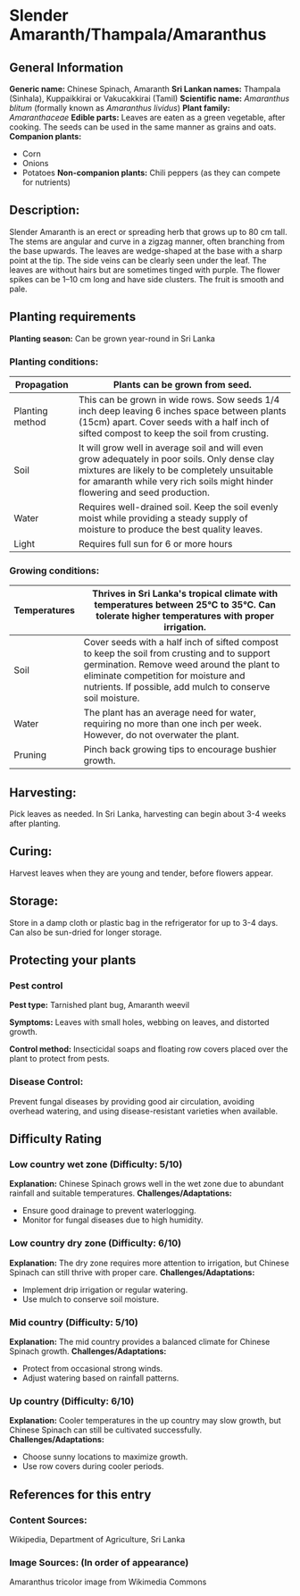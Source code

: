 # Slender Amaranth/Thampala/Amaranthus

## General Information
**Generic name:** Chinese Spinach, Amaranth
**Sri Lankan names:** Thampala (Sinhala), Kuppaikkirai or Vakucakkirai (Tamil)
**Scientific name:** _Amaranthus blitum_ (formally known as _Amaranthus lividus_)
**Plant family:** _Amaranthaceae_
**Edible parts:** Leaves are eaten as a green vegetable, after cooking. The seeds can be used in the same manner as grains and oats.
**Companion plants:**
- Corn
- Onions
- Potatoes
**Non-companion plants:** <update>Chili peppers (as they can compete for nutrients)</update>

## Description:
Slender Amaranth is an erect or spreading herb that grows up to 80 cm tall. The stems are angular and curve in a zigzag manner, often branching from the base upwards. The leaves are wedge-shaped at the base with a sharp point at the tip. The side veins can be clearly seen under the leaf. The leaves are without hairs but are sometimes tinged with purple. The flower spikes can be 1–10 cm long and have side clusters. The fruit is smooth and pale.

## Planting requirements
**Planting season:** Can be grown year-round in Sri Lanka

### Planting conditions:
| Propagation | Plants can be grown from seed. |
|----|----|
| Planting method | This can be grown in wide rows. Sow seeds 1/4 inch deep leaving 6 inches space between plants (15cm) apart. Cover seeds with a half inch of sifted compost to keep the soil from crusting. |
| Soil | It will grow well in average soil and will even grow adequately in poor soils. Only dense clay mixtures are likely to be completely unsuitable for amaranth while very rich soils might hinder flowering and seed production. |
| Water | Requires well-drained soil. Keep the soil evenly moist while providing a steady supply of moisture to produce the best quality leaves. |
| Light | Requires full sun for 6 or more hours |

### Growing conditions:

| Temperatures | Thrives in Sri Lanka's tropical climate with temperatures between 25°C to 35°C. Can tolerate higher temperatures with proper irrigation. |
|----|----|
| Soil | Cover seeds with a half inch of sifted compost to keep the soil from crusting and to support germination. Remove weed around the plant to eliminate competition for moisture and nutrients. If possible, add mulch to conserve soil moisture. |
| Water | The plant has an average need for water, requiring no more than one inch per week. However, do not overwater the plant. |
| Pruning | Pinch back growing tips to encourage bushier growth. |

## Harvesting:
Pick leaves as needed. <update>In Sri Lanka, harvesting can begin about 3-4 weeks after planting.</update>

## Curing: 
<update>Harvest leaves when they are young and tender, before flowers appear.</update>

## Storage: 
<update>Store in a damp cloth or plastic bag in the refrigerator for up to 3-4 days. Can also be sun-dried for longer storage.</update>

## Protecting your plants
### Pest control
**Pest type:** Tarnished plant bug, Amaranth weevil

**Symptoms:** <update>Leaves with small holes, webbing on leaves, and distorted growth.</update>

**Control method:** Insecticidal soaps and floating row covers placed over the plant to protect from pests.

### Disease Control: 
<update>Prevent fungal diseases by providing good air circulation, avoiding overhead watering, and using disease-resistant varieties when available.</update>

## Difficulty Rating
### Low country wet zone (Difficulty: 5/10)
**Explanation:** Chinese Spinach grows well in the wet zone due to abundant rainfall and suitable temperatures.
**Challenges/Adaptations:**
- Ensure good drainage to prevent waterlogging.
- Monitor for fungal diseases due to high humidity.

### Low country dry zone (Difficulty: 6/10)
**Explanation:** The dry zone requires more attention to irrigation, but Chinese Spinach can still thrive with proper care.
**Challenges/Adaptations:**
- Implement drip irrigation or regular watering.
- Use mulch to conserve soil moisture.

### Mid country (Difficulty: 5/10)
**Explanation:** The mid country provides a balanced climate for Chinese Spinach growth.
**Challenges/Adaptations:**
- Protect from occasional strong winds.
- Adjust watering based on rainfall patterns.

### Up country (Difficulty: 6/10)
**Explanation:** Cooler temperatures in the up country may slow growth, but Chinese Spinach can still be cultivated successfully.
**Challenges/Adaptations:**
- Choose sunny locations to maximize growth.
- Use row covers during cooler periods.

## References for this entry
### Content Sources:
Wikipedia, <update>Department of Agriculture, Sri Lanka</update>

### Image Sources: (In order of appearance)
Amaranthus tricolor image from Wikimedia Commons
